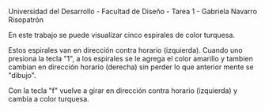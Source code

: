 Universidad del Desarrollo - Facultad de Diseño - Tarea 1 - Gabriela Navarro Risopatrón



En este trabajo se puede visualizar cinco espirales de color turquesa. 

Estos espirales van en dirección contra horario (izquierda). 
Cuando uno presiona la tecla "1",  a los espirales se le agrega el  color amarillo y tambien cambian en dirección horario (derecha) sin perder lo que anterior mente se "dibujo".

Con la tecla "f" vuelve a girar en dirección contra horario (izquierda) y cambia a color turquesa.

